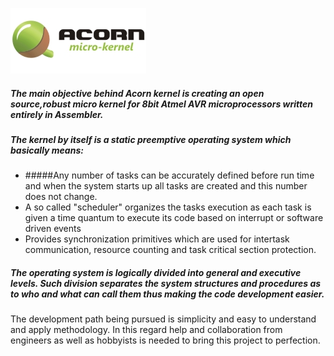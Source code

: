 ![Acorn kernel](screenshots/logo.jpg)

##### The main objective behind Acorn kernel is creating an open source,robust micro kernel for 8bit Atmel AVR microprocessors written entirely in Assembler. 
##### The kernel by itself is a static preemptive operating system which basically means:
* #####Any number of tasks can be accurately defined before run time and when the system starts up all tasks are created and this number does not change.
* A so called "scheduler" organizes the tasks execution as each task is given a time quantum to execute its code based on interrupt or software driven events
* Provides synchronization primitives which are used for intertask communication, resource counting and task critical section protection.

##### The operating system is logically divided into general and executive levels. Such division separates the system structures and procedures as to who and what can call them thus making the code development easier.
The development path being pursued is simplicity and easy to understand and apply methodology. In this regard help and collaboration from engineers as well as hobbyists is needed to bring this project to perfection.
